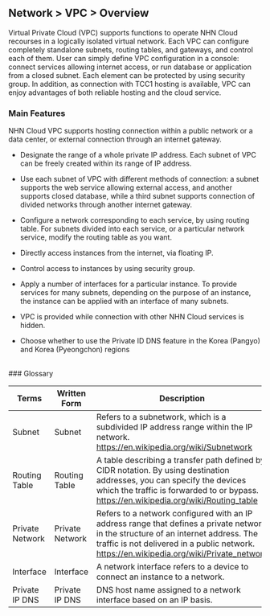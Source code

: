 ## Network > VPC > Overview

Virtual Private Cloud (VPC) supports functions to operate NHN Cloud recourses in a logically isolated virtual network. Each VPC can configure completely standalone subnets, routing tables, and gateways, and control each of them. 
User can simply define VPC configuration in a console: connect services allowing internet access, or run database or application from a closed subnet. Each element can be protected by using security group. 
In addition, as connection with TCC1 hosting is available, VPC can enjoy advantages of both reliable hosting and the cloud service. 


### Main Features 

NHN Cloud VPC supports hosting connection within a public network or a data center, or external connection through an internet gateway. 

* Designate the range of a whole private IP address. Each subnet of VPC can be freely created within its range of IP address.   

* Use each subnet of VPC with different methods of connection: a subnet supports the web service allowing external access, and another supports closed database, while a third subnet supports connection of divided networks through another internet gateway.   

* Configure a network corresponding to each service, by using routing table. 
For subnets divided into each service, or a particular network service, modify the routing table as you want. 

* Directly access instances from the internet, via floating IP. 

* Control access to instances by using security group. 

* Apply a number of interfaces for a particular instance. To provide services for many subnets, depending on the purpose of an instance, the instance can be applied with an interface of many subnets.  

* VPC is provided while connection with other NHN Cloud services is hidden.

* Choose whether to use the Private ID DNS feature in the Korea (Pangyo) and Korea (Pyeongchon) regions

<br>
### Glossary

Terms  | Written Form          | Description                                                                                                                               
------------- |-------------|----------------------------------------------------------------------------------------------------------------------------------
Subnet  | Subnet         | Refers to a subnetwork, which is a subdivided IP address range within the IP network.<br><https://en.wikipedia.org/wiki/Subnetwork>                            
Routing Table | Routing Table | A table describing a transfer path defined by CIDR notation. By using destination addresses, you can specify the devices which the traffic is forwarded to or bypass.<br><https://en.wikipedia.org/wiki/Routing_table> 
Private Network| Private Network | Refers to a network configured with an IP address range that defines a private network in the structure of an internet address. The traffic is not delivered in a public network.<br><https://en.wikipedia.org/wiki/Private_network>   
Interface | Interface | A network interface refers to a device to connect an instance to a network.                                                                 
Private IP DNS | Private IP DNS | DNS host name assigned to a network interface based on an IP basis.    

